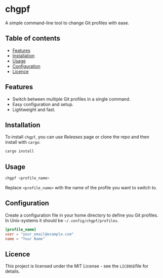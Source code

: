 # chgpf

A simple command-line tool to change Git profiles with ease.

## Table of contents

- [Features](#features)
- [Installation](#installation)
- [Usage](#usage)
- [Configuration](#configuration)
- [Licence](#licence)

## Features

- Switch between multiple Git profiles in a single command.
- Easy configuration and setup.
- Lightweight and fast.

## Installation

To install `chgpf`, you can use *Releases* page or clone the repo and then
install with `cargo`:

```bash
cargo install
```

## Usage

```bash
chgpf <profile_name>
```

Replace `<profile_name>` with the name of the profile you want to switch to.

## Configuration

Create a configuration file in your home directory to define you Git
profiles. In Unix-systems it should be `~/.config/chgpf/profiles`.

```toml
[profile_name]
user = "your_email@example.com"
name = "Your Name"
```

## Licence

This project is licensed under the MIT License - see the `LICENSE`file
for details.
